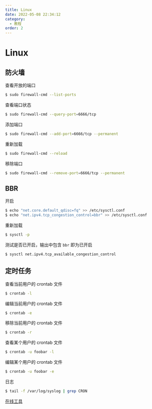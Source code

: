 ```yaml
---
title: Linux
date: 2022-05-08 22:34:12
category:
  - 教程
order: 2
---
```


# Linux

<!-- more -->

## 防火墙

查看开放的端口

```bash
$ sudo firewall-cmd --list-ports
```

查看端口状态

```bash
$ sudo firewall-cmd --query-port=6666/tcp
```

添加端口

```bash
$ sudo firewall-cmd --add-port=6666/tcp --permanent
```

重新加载

```bash
$ sudo firewall-cmd --reload
```

移除端口

```bash
$ sudo firewall-cmd --remove-port=6666/tcp --permanent
```

## BBR

开启

```bash
$ echo "net.core.default_qdisc=fq" >> /etc/sysctl.conf
$ echo "net.ipv4.tcp_congestion_control=bbr" >> /etc/sysctl.conf
```

重新加载

```bash
$ sysctl -p
```

测试是否已开启，输出中包含 `bbr` 即为已开启

```bash
$ sysctl net.ipv4.tcp_available_congestion_control
```

## 定时任务

查看当前用户的 crontab 文件

```bash
$ crontab -l
```

编辑当前用户的 crontab 文件

```bash
$ crontab -e
```

移除当前用户的 crontab 文件

```bash
$ crontab -r
```

查看某个用户的 crontab 文件

```bash
$ crontab -u foobar -l
```

编辑某个用户的 crontab 文件

```bash
$ crontab -u foobar -e
```

日志

```bash
$ tail -f /var/log/syslog | grep CRON
```

[在线工具](https://tool.lu/crontab)
